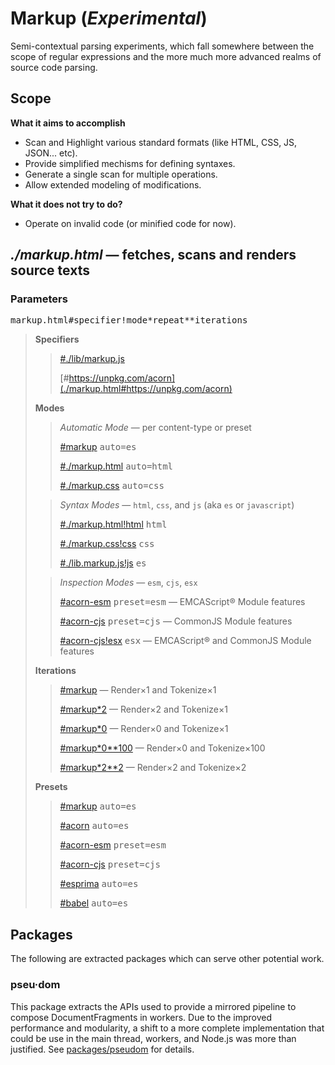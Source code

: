 # Markup (_Experimental_)

Semi-contextual parsing experiments, which fall somewhere between the scope of regular expressions and the more much more advanced realms of source code parsing.

## Scope

**What it aims to accomplish**

- Scan and Highlight various standard formats (like HTML, CSS, JS, JSON... etc).
- Provide simplified mechisms for defining syntaxes.
- Generate a single scan for multiple operations.
- Allow extended modeling of modifications.

**What it does not try to do?**

- Operate on invalid code (or minified code for now).

## _./markup.html_ — fetches, scans and renders source texts


### Parameters

<pre>markup.html#<samp>specifier</samp>!<samp>mode</samp>*<samp>repeat</samp>**<samp>iterations</samp></pre>


> **Specifiers**
>
> > [#./lib/markup.js](./markup.html#./lib/markup.js)
> >
> > [#https://unpkg.com/acorn](./markup.html#https://unpkg.com/acorn)
>
> **Modes**
>
> > _Automatic Mode_ — per content-type or preset
> >
> > [#markup](./markup.html#markup) <kbd>auto=es</kbd>
> >
> > [#./markup.html](./markup.html#./markup.html) <kbd>auto=html</kbd>
> >
> > [#./markup.css](./markup.css#./markup.css) <kbd>auto=css</kbd>
>
> > _Syntax Modes_ — `html`, `css`, and `js` (aka `es` or `javascript`)
> >
> > [#./markup.html!html](./markup.html#./markup.html!html) <kbd>html</kbd>
> >
> > [#./markup.css!css](./markup.html#./markup.css!css) <kbd>css</kbd>
> >
> > [#./lib.markup.js!js](./markup.html#./lib.markup.js!js) <kbd>es</kbd>
>
> > _Inspection Modes_ — `esm`, `cjs`, `esx`
> >
> > [#acorn-esm](./markup.html#acorn-esm) <kbd>preset=esm</kbd> — EMCAScript® Module features
> >
> > [#acorn-cjs](./markup.html#acorn-cjs) <kbd>preset=cjs</kbd> — CommonJS Module features
> >
> > [#acorn-cjs!esx](./markup.html#acorn-cjs!esx) <kbd>esx</kbd> — EMCAScript® and CommonJS Module features
>
> **Iterations**
>
> > [#markup](./markup.html#markup) — Render&times;1 and Tokenize&times;1
> >
> > [#markup\*2](./markup.html#markup*2) — Render&times;2 and Tokenize&times;1
> >
> > [#markup\*0](./markup.html#markup*0) — Render&times;0 and Tokenize&times;1
> >
> > [#markup\*0\*\*100](./markup.html#markup*0**100) — Render&times;0 and Tokenize&times;100
> >
> > [#markup\*2\*\*2](./markup.html#markup*2**2) — Render&times;2 and Tokenize&times;2
>
> **Presets**
>
> > [#markup](./markup.html#markup) <kbd>auto=es</kbd>
> >
> > [#acorn](./markup.html#acorn) <kbd>auto=es</kbd>
> >
> > [#acorn-esm](./markup.html#acorn-esm) <kbd>preset=esm</kbd>
> >
> > [#acorn-cjs](./markup.html#acorn-cjs) <kbd>preset=cjs</kbd>
> >
> > [#esprima](./markup.html#esprima) <kbd>auto=es</kbd>
> >
> > [#babel](./markup.html#babel) <kbd>auto=es</kbd>
>

## Packages

The following are extracted packages which can serve other potential work.

### pseu·dom

This package extracts the APIs used to provide a mirrored pipeline to compose DocumentFragments in workers. Due to the improved performance and modularity, a shift to a more complete implementation that could be use in the main thread, workers, and Node.js was more than justified. See [packages/pseudom](./packages/pseudom/) for details.

